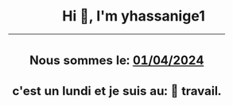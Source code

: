 <h1 align='center'>Hi 👋, I'm yhassanige1</h1>
<div align='center'>

|<h2 align='center'>Nous sommes le: <u>01/04/2024</u></h2><h2 align='center'>c'est un lundi et je suis au: 🏢 travail.</h2>|
|---
</div>